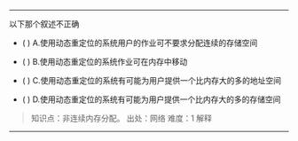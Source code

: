 ---
以下那个叙述不正确
- ( ) A.使用动态重定位的系统用户的作业可不要求分配连续的存储空间 
- ( ) B.使用动态重定位的系统作业可在内存中移动

- ( ) C.使用动态重定位的系统有可能为用户提供一个比内存大的多的地址空间 
- ( ) D.使用动态重定位的系统有可能为用户提供一个比内存大的多的存储空间

> 知识点：非连续内存分配。
> 出处：网络
> 难度：1
> 解释

---